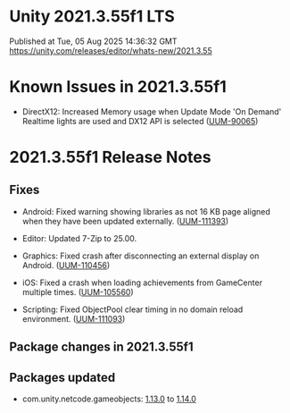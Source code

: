 # Unity 2021.3.55f1 LTS
Published at Tue, 05 Aug 2025 14:36:32 GMT  
https://unity.com/releases/editor/whats-new/2021.3.55

# Known Issues in 2021.3.55f1

- DirectX12: Increased Memory usage when Update Mode 'On Demand' Realtime lights are used and DX12 API is selected
    ([UUM-90065](https://issuetracker.unity3d.com/issues/increased-memory-usage-when-update-mode-on-demand-realtime-lights-are-used-and-dx12-api-is-selected))



# 2021.3.55f1 Release Notes

## Fixes

- Android: Fixed warning showing libraries as not 16 KB page aligned when they have been updated externally.
    ([UUM-111393](https://issuetracker.unity3d.com/issues/android-native-libraries-dot-so-are-not-checked-for-16kb-alignment-when-modified-externally))

- Editor: Updated 7-Zip to 25.00.

- Graphics: Fixed crash after disconnecting an external display on Android.
    ([UUM-110456](https://issuetracker.unity3d.com/issues/android-crash-or-freeze-when-disconnecting-an-external-monitor-from-an-android-device))

- iOS: Fixed a crash when loading achievements from GameCenter multiple times.
    ([UUM-105560](https://issuetracker.unity3d.com/issues/ios-application-frequently-crashes-on-social-dot-loadachievements-call-when-many-achievements-are-registered))

- Scripting: Fixed ObjectPool clear timing in no domain reload environment.
    ([UUM-111093](https://issuetracker.unity3d.com/issues/objectpools-pool-is-destroyed-when-entering-play-mode-without-reloading-domain))




## Package changes in 2021.3.55f1

## Packages updated

- com.unity.netcode.gameobjects: [1.13.0](https://docs.unity3d.com/Packages/com.unity.netcode.gameobjects@1.13//changelog/CHANGELOG.html) to [1.14.0](https://docs.unity3d.com/Packages/com.unity.netcode.gameobjects@1.14//changelog/CHANGELOG.html)
